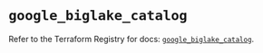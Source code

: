 # `google_biglake_catalog`

Refer to the Terraform Registry for docs: [`google_biglake_catalog`](https://registry.terraform.io/providers/hashicorp/google/6.16.0/docs/resources/biglake_catalog).
